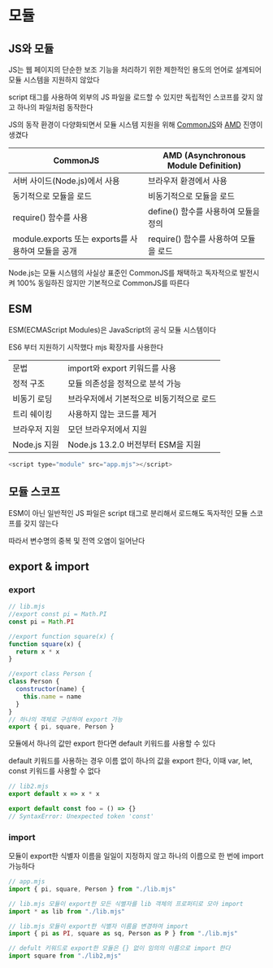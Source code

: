 # 모듈

## JS와 모듈

JS는 웹 페이지의 단순한 보조 기능을 처리하기 위한 제한적인 용도의 언어로 설계되어 모듈 시스템을 지원하지 않았다

script 태그를 사용하여 외부의 JS 파일을 로드할 수 있지만 독립적인 스코프를 갖지 않고 하나의 파일처럼 동작한다

JS의 동작 환경이 다양화되면서 모듈 시스템 지원을 위해 [CommonJS](http://www.commonjs.org)와 [AMD](https://github.com/amdjs/amdjs-api/wiki/AMD) 진영이 생겼다

|CommonJS|AMD (Asynchronous Module Definition)|
|---|---|
|서버 사이드(Node.js)에서 사용|브라우저 환경에서 사용|
|동기적으로 모듈을 로드|비동기적으로 모듈을 로드|
|require() 함수를 사용|define() 함수를 사용하여 모듈을 정의|
|module.exports 또는 exports를 사용하여 모듈을 공개|require() 함수를 사용하여 모듈을 로드|

Node.js는 모듈 시스템의 사실상 표준인 CommonJS를 채택하고 독자적으로 발전시켜 100% 동일하진 않지만 기본적으로 CommonJS를 따른다

## ESM

ESM(ECMAScript Modules)은 JavaScript의 공식 모듈 시스템이다

ES6 부터 지원하기 시작했다 mjs 확장자를 사용한다

|||
|---|---|
|문법| import와 export 키워드를 사용|
|정적 구조| 모듈 의존성을 정적으로 분석 가능|
|비동기 로딩| 브라우저에서 기본적으로 비동기적으로 로드|
|트리 쉐이킹| 사용하지 않는 코드를 제거|
|브라우저 지원| 모던 브라우저에서 지원|
|Node.js 지원| Node.js 13.2.0 버전부터 ESM을 지원|

```javascript
<script type="module" src="app.mjs"></script>
```

## 모듈 스코프

ESM이 아닌 일반적인 JS 파일은 script 태그로 분리해서 로드해도 독자적인 모듈 스코프를 갖지 않는다

따라서 변수명의 중복 및 전역 오염이 일어난다

## export & import

### export
```javascript
// lib.mjs
//export const pi = Math.PI
const pi = Math.PI

//export function square(x) {
function square(x) {
  return x * x
}

//export class Person {
class Person {
  constructor(name) {
    this.name = name
  }
}
// 하나의 객체로 구성하여 export 가능
export { pi, square, Person }
```
모듈에서 하나의 값만 export 한다면 default 키워드를 사용할 수 있다

default 키워드를 사용하는 경우 이름 없이 하나의 값을 export 한다, 이때 var, let, const 키워드를 사용할 수 없다

```javascript
// lib2.mjs
export default x => x * x

export default const foo = () => {}
// SyntaxError: Unexpected token 'const'
```

### import

모듈이 export한 식별자 이름을 일일이 지정하지 않고 하나의 이름으로 한 번에 import 가능하다

```javascript
// app.mjs
import { pi, square, Person } from "./lib.mjs"

// lib.mjs 모듈이 export한 모든 식별자를 lib 객체의 프로퍼티로 모아 import
import * as lib from "./lib.mjs"

// lib.mjs 모듈이 export한 식별자 이름을 변경하여 import
import { pi as PI, square as sq, Person as P } from "./lib.mjs"

// defult 키워드로 export한 모듈은 {} 없이 임의의 이름으로 import 한다
import square from "./lib2,mjs"
```
